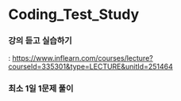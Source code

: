 # Coding_Test_Study

### 강의 듣고 실습하기

: https://www.inflearn.com/courses/lecture?courseId=335301&type=LECTURE&unitId=251464

### 최소 1일 1문제 풀이
